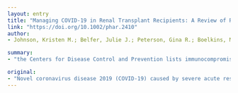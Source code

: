 ```yaml
---
layout: entry
title: "Managing COVID-19 in Renal Transplant Recipients: A Review of Recent Literature and Case Supporting Corticosteroid-sparing Immunosuppression"
link: "https://doi.org/10.1002/phar.2410"
author:
- Johnson, Kristen M.; Belfer, Julie J.; Peterson, Gina R.; Boelkins, Mark R.; Dumkow, Lisa E.

summary:
- "the Centers for Disease Control and Prevention lists immunocompromised patients as high-risk for severe disease from SARS-CoV-2. Treatment for other viral infections in renal transplant recipients often includes a reduction in immunosuppression. There are no current guidelines recommending the optimal approach to managing. immunity in the patients who are infected with the virus. Recently published cases describing the inpatient care of COVID-19 differ widely in disease severity and time from transplantation."

original:
- "Novel coronavirus disease 2019 (COVID-19) caused by severe acute respiratory syndrome virus (SARS-CoV-2) has become a global healthcare crisis. The Centers for Disease Control and Prevention (CDC) lists immunocompromised patients, including those requiring immunosuppression following renal transplantation, as high-risk for severe disease from SARS-CoV-2. Treatment for other viral infections in renal transplant recipients often includes a reduction in immunosuppression, however, there are no current guidelines recommending the optimal approach to managing immunosuppression in the patients who are infected with SARS-CoV-2. It is currently recommended to avoid corticosteroids in the treatment of SARS-CoV-2 outside of critically ill patients. Recently published cases describing the inpatient care of COVID-19 in renal transplant recipients differ widely in disease severity, time from transplantation, baseline immunosuppressive therapy, and the modifications made to immunosuppression during COVID-19 treatment. The purpose of this review is to summarize and compare inpatient immunosuppressant management strategies of recently published reports in the renal transplant population infected with SARS-CoV-2 and to discuss the limitations of corticosteroids in managing immunosuppression in this patient population."
---
```


